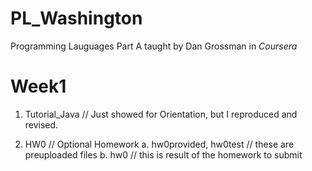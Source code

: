# PL_Washington
 Programming Lauguages Part A 
taught by Dan Grossman in _Coursera_

# Week1

1. Tutorial_Java
// Just showed for Orientation, but I reproduced and revised.

2. HW0
// Optional Homework
    a. hw0provided, hw0test 
    // these are preuploaded files
    b. hw0
    // this is result of the homework to submit
